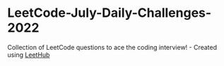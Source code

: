 # LeetCode-July-Daily-Challenges-2022
Collection of LeetCode questions to ace the coding interview! - Created using [LeetHub](https://github.com/QasimWani/LeetHub)
